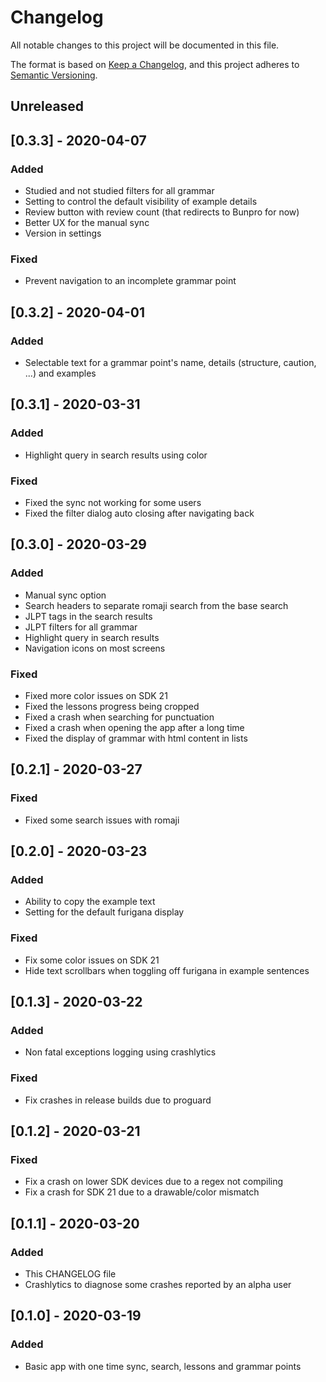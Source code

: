 # Changelog
All notable changes to this project will be documented in this file.

The format is based on [Keep a Changelog](https://keepachangelog.com/en/1.0.0/),
and this project adheres to [Semantic Versioning](https://semver.org/spec/v2.0.0.html).

## Unreleased

## [0.3.3] - 2020-04-07
### Added
- Studied and not studied filters for all grammar
- Setting to control the default visibility of example details
- Review button with review count (that redirects to Bunpro for now)
- Better UX for the manual sync
- Version in settings

### Fixed
- Prevent navigation to an incomplete grammar point

## [0.3.2] - 2020-04-01
### Added
- Selectable text for a grammar point's name, details (structure, caution, ...) and examples

## [0.3.1] - 2020-03-31
### Added
- Highlight query in search results using color

### Fixed
- Fixed the sync not working for some users
- Fixed the filter dialog auto closing after navigating back

## [0.3.0] - 2020-03-29
### Added
- Manual sync option
- Search headers to separate romaji search from the base search
- JLPT tags in the search results
- JLPT filters for all grammar
- Highlight query in search results
- Navigation icons on most screens

### Fixed
- Fixed more color issues on SDK 21
- Fixed the lessons progress being cropped
- Fixed a crash when searching for punctuation
- Fixed a crash when opening the app after a long time
- Fixed the display of grammar with html content in lists

## [0.2.1] - 2020-03-27
### Fixed
- Fixed some search issues with romaji

## [0.2.0] - 2020-03-23
### Added
- Ability to copy the example text
- Setting for the default furigana display

### Fixed
- Fix some color issues on SDK 21
- Hide text scrollbars when toggling off furigana in example sentences

## [0.1.3] - 2020-03-22
### Added
- Non fatal exceptions logging using crashlytics

### Fixed
- Fix crashes in release builds due to proguard

## [0.1.2] - 2020-03-21
### Fixed
- Fix a crash on lower SDK devices due to a regex not compiling
- Fix a crash for SDK 21 due to a drawable/color mismatch

## [0.1.1] - 2020-03-20
### Added
- This CHANGELOG file
- Crashlytics to diagnose some crashes reported by an alpha user

## [0.1.0] - 2020-03-19
### Added
- Basic app with one time sync, search, lessons and grammar points

